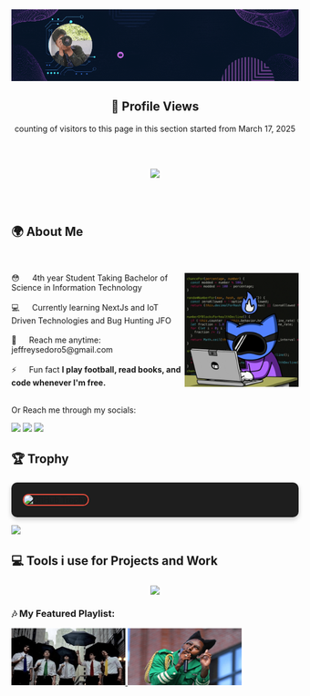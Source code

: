 <div style="text-align: center;">
 <a href="https://myzno-git-main-myzinos-projects.vercel.app/" target="_blank">
  <img src="/assets/jep.gif" alt="Jeffrey">
  </a>
</div>

<div align=center>

## 👤 Profile Views

counting of visitors to this page in this section started from March 17, 2025

<br><br>

![](https://count.getloli.com/get/@Myzino.github.readme)

<br><br>
</div>

## <p>🌍 About Me</p>
<br>
<p>


<div>
  <div>
    <img src="/assets/giphy.gif" alt="gif" align="right" width="200">
    <span>
      😳 &emsp; 4th year Student Taking Bachelor of Science in Information Technology<br/><br/>
      💻 &emsp; Currently learning NextJs and IoT Driven Technologies and Bug Hunting JFO<br/><br/>
      🧐 &emsp; Reach me anytime: jeffreysedoro5@gmail.com<br/><br/>
      ⚡ &emsp; Fun fact <strong>I play football, read books, and code whenever I'm free.</strong><br/><br/>
    </span>
  </div>
</div>


<p>Or Reach me through my socials: </p>
<p>
<a href = "https://x.com/Jepriii08/"><img src="https://img.icons8.com/fluent/48/000000/twitter.png"/></a>
<a href = "https://www.instagram.com/myzino_/"><img src="https://img.icons8.com/fluent/48/000000/instagram-new.png"/></a>
<a href = "https://www.facebook.com/Benkiekun/"><img src="https://img.icons8.com/color/48/000000/facebook-new.png"/></a>
</p>

## <p>🏆 Trophy</p>
<p style="background-color: #1e1e1e; padding: 20px; border-radius: 10px; box-shadow: 0px 4px 8px rgba(0, 0, 0, 0.2);">
<img src="https://github-profile-trophy.vercel.app/?username=Myzino&margin-w=5&margin-h=5&theme=darkhub&no-bg=true&no-frame=true&rank=SECRET,SSS,SS,S,AAA,AA,A,B,C&column=7&title=PullRequest,Commits,Stars,Repositories,Issues" alt="GitHub Trophy" style="border: 2px solid #e74c3c; border-radius: 10px;">


</p>
<div > 
<img src="https://readme-typing-svg.herokuapp.com?font=Orbitron&size=24&pause=1000&vCenter=true&color=8A2BE2&width=600&lines=Welcome+to+my+github+profile!;Currently+Exploring+ML+Concepts.;Passionate+about+tech+and+innovation.;Lover+of+coffee+and+Sport+as+well+as+coding." />
</div>





## <p>💻 Tools i use for Projects and Work</p>
<p align="center">
  <img align="center" src="https://skillicons.dev/icons?i=python,js,nodejs,laravel,arduino,react,java,postman,discord,mongodb,express,github&theme=dark"/>
</p>

### 🎶 My Featured Playlist:

<p>

<a href="https://www.youtube.com/watch?v=EOFA9kPQ_uU&list=RDEOFA9kPQ_uU&start_radio=1&rv=EOFA9kPQ_uU" target="_blank">
    <img src="/assets/dl.png" alt="youtube" width="200" height="100">
</a>

<a href="https://www.youtube.com/watch?v=9RuII0Ej2lk" target="_blank">
    <img src="/assets/tyler.png" alt="youtube" width="200" height="100">
</a>

</p>



